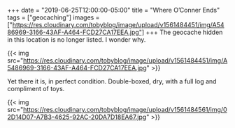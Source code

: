 +++
date = "2019-06-25T12:00:00-05:00"
title = "Where O’Conner Ends"
tags = ["geocaching"]
images = ["https://res.cloudinary.com/tobyblog/image/upload/v1561484451/img/A5486969-3166-43AF-A464-FCD27CA17EEA.jpg"]
+++
The geocache hidden in this location is no longer listed. I wonder why.

{{< img src="https://res.cloudinary.com/tobyblog/image/upload/v1561484451/img/A5486969-3166-43AF-A464-FCD27CA17EEA.jpg" >}}

Yet there it is, in perfect condition. Double-boxed, dry, with a full log and compliment of toys.

{{< img src="https://res.cloudinary.com/tobyblog/image/upload/v1561484561/img/02D14D07-A7B3-4625-92AC-20DA7D18EA67.jpg" >}}
